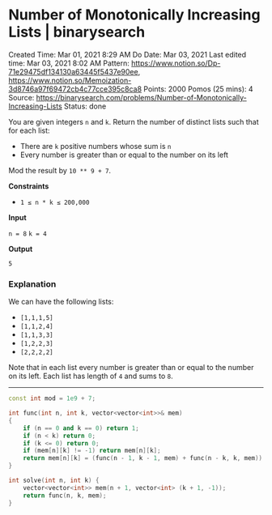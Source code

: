 # Number of Monotonically Increasing Lists | binarysearch

Created Time: Mar 01, 2021 8:29 AM
Do Date: Mar 03, 2021
Last edited time: Mar 03, 2021 8:02 AM
Pattern: https://www.notion.so/Dp-71e29475df134130a63445f5437e90ee, https://www.notion.so/Memoization-3d8746a97f69472cb4c77cce395c8ca8
Points: 2000
Pomos (25 mins): 4
Source: https://binarysearch.com/problems/Number-of-Monotonically-Increasing-Lists
Status: done

You are given integers `n` and `k`. Return the number of distinct lists such that for each list:

- There are `k` positive numbers whose sum is `n`
- Every number is greater than or equal to the number on its left

Mod the result by `10 ** 9 + 7`.

**Constraints**

- `1 ≤ n * k ≤ 200,000`

****Input****

`n = 8`
`k = 4`

****Output****

`5`

### **Explanation**

We can have the following lists:

- `[1,1,1,5]`
- `[1,1,2,4]`
- `[1,1,3,3]`
- `[1,2,2,3]`
- `[2,2,2,2]`

Note that in each list every number is greater than or equal to the number on its left. Each list has length of `4` and sums to `8`.

---

```cpp
const int mod = 1e9 + 7; 

int func(int n, int k, vector<vector<int>>& mem)
{
    if (n == 0 and k == 0) return 1; 
    if (n < k) return 0; 
    if (k <= 0) return 0;
    if (mem[n][k] != -1) return mem[n][k]; 
    return mem[n][k] = (func(n - 1, k - 1, mem) + func(n - k, k, mem)) % mod; 
}

int solve(int n, int k) {
    vector<vector<int>> mem(n + 1, vector<int> (k + 1, -1));
    return func(n, k, mem); 
}
```